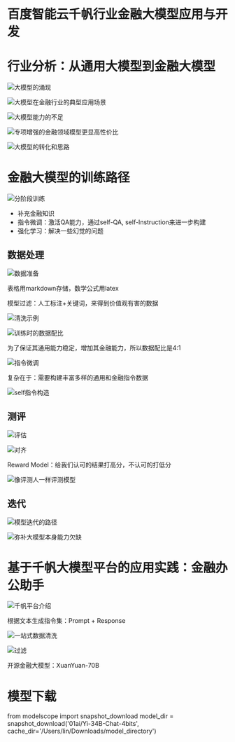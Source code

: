 # 百度智能云千帆行业金融大模型应用与开发

# 行业分析：从通用大模型到金融大模型

![大模型的涌现](<截屏2024-02-27 上午10.14.22.png>)

![大模型在金融行业的典型应用场景](<截屏2024-02-27 上午10.16.23.png>)

![大模型能力的不足](<截屏2024-02-27 上午10.26.34.png>)

![专项增强的金融领域模型更显高性价比](<截屏2024-02-27 上午10.29.25.png>)

![大模型的转化和思路](<截屏2024-02-27 上午10.33.27.png>)

# 金融大模型的训练路径

![分阶段训练](<截屏2024-02-27 上午10.35.12.png>)

- 补充金融知识
- 指令微调：激活QA能力，通过self-QA, self-Instruction来进一步构建
- 强化学习：解决一些幻觉的问题

## 数据处理

![数据准备](<截屏2024-02-27 上午10.42.20.png>)

表格用markdown存储，数学公式用latex

模型过滤：人工标注+关键词，来得到价值观有害的数据

![清洗示例](<截屏2024-02-27 上午10.49.40.png>)

![训练时的数据配比](<截屏2024-02-27 上午10.51.11.png>)

为了保证其通用能力稳定，增加其金融能力，所以数据配比是4:1

![指令微调](<截屏2024-02-27 上午10.53.31.png>)

复杂在于：需要构建丰富多样的通用和金融指令数据

![self指令构造](<截屏2024-02-27 上午10.55.58.png>)

## 测评

![评估](<截屏2024-02-27 上午10.57.22.png>)

![对齐](<截屏2024-02-27 上午11.04.05.png>)

Reward Model：给我们认可的结果打高分，不认可的打低分

![像评测人一样评测模型](<截屏2024-02-27 上午11.05.44.png>)

## 迭代

![模型迭代的路径](<截屏2024-02-27 上午11.07.28.png>)

![弥补大模型本身能力欠缺](<截屏2024-02-27 上午11.07.48.png>)

# 基于千帆大模型平台的应用实践：金融办公助手

![千帆平台介绍](<截屏2024-02-27 上午11.09.29.png>)

根据文本生成指令集：Prompt + Response

![一站式数据清洗](<截屏2024-02-27 上午11.40.04.png>)

![过滤](<截屏2024-02-27 上午11.50.27.png>)

开源金融大模型：XuanYuan-70B

# 模型下载

from modelscope import snapshot_download
model_dir = snapshot_download('01ai/Yi-34B-Chat-4bits', cache_dir='/Users/lin/Downloads/model_directory')
